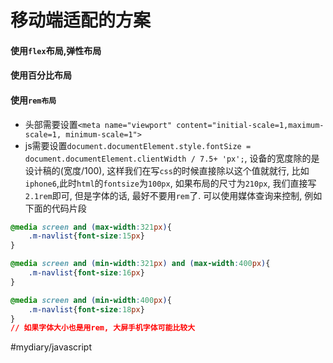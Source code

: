 # 移动端适配的方案
#### 使用`flex`布局,弹性布局

####  使用百分比布局

#### 使用`rem布局`
* 头部需要设置`<meta name="viewport" content="initial-scale=1,maximum-scale=1, minimum-scale=1">`
* js需要设置`document.documentElement.style.fontSize = document.documentElement.clientWidth / 7.5+ 'px';`, 设备的宽度除的是设计稿的(宽度/100), 这样我们在写`css`的时候直接除以这个值就就行, 比如`iphone6`,此时`html`的`fontsize`为`100px`,  如果布局的尺寸为`210px`, 我们直接写`2.1rem`即可, 但是字体的话, 最好不要用`rem`了. 可以使用媒体查询来控制, 例如下面的代码片段

```css
@media screen and (max-width:321px){
    .m-navlist{font-size:15px}
}

@media screen and (min-width:321px) and (max-width:400px){
    .m-navlist{font-size:16px}
}

@media screen and (min-width:400px){
    .m-navlist{font-size:18px}
}
// 如果字体大小也是用rem, 大屏手机字体可能比较大
```


#mydiary/javascript